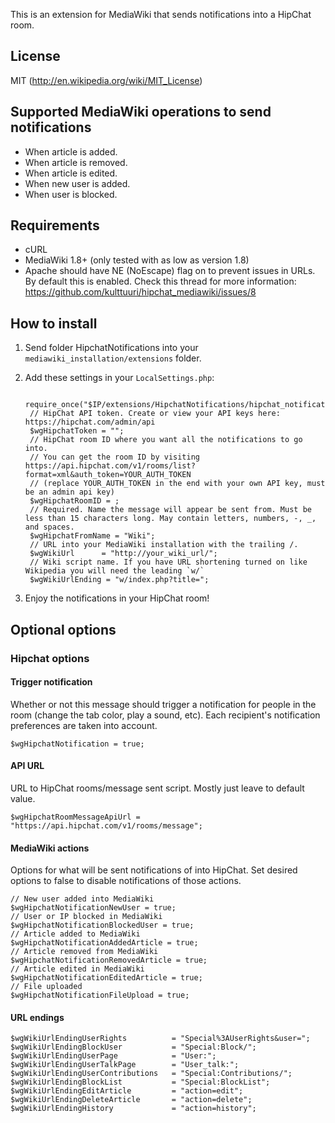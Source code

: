 This is an extension for MediaWiki that sends notifications into a HipChat room.

## License

MIT (http://en.wikipedia.org/wiki/MIT_License)

## Supported MediaWiki operations to send notifications

- When article is added.
- When article is removed.
- When article is edited.
- When new user is added.
- When user is blocked.

## Requirements

- cURL
- MediaWiki 1.8+ (only tested with as low as version 1.8)
- Apache should have NE (NoEscape) flag on to prevent issues in URLs. By default this is enabled. Check this thread for more information: https://github.com/kulttuuri/hipchat_mediawiki/issues/8

## How to install

1. Send folder HipchatNotifications into your `mediawiki_installation/extensions` folder.
2. Add these settings in your `LocalSettings.php`:

		require_once("$IP/extensions/HipchatNotifications/hipchat_notifications.php");
		// HipChat API token. Create or view your API keys here: https://hipchat.com/admin/api
		$wgHipchatToken = "";
		// HipChat room ID where you want all the notifications to go into. 
		// You can get the room ID by visiting https://api.hipchat.com/v1/rooms/list?format=xml&auth_token=YOUR_AUTH_TOKEN
		// (replace YOUR_AUTH_TOKEN in the end with your own API key, must be an admin api key)
		$wgHipchatRoomID = ;
		// Required. Name the message will appear be sent from. Must be less than 15 characters long. May contain letters, numbers, -, _, and spaces.
		$wgHipchatFromName = "Wiki";
		// URL into your MediaWiki installation with the trailing /.
		$wgWikiUrl		= "http://your_wiki_url/";
		// Wiki script name. If you have URL shortening turned on like Wikipedia you will need the leading `w/`
		$wgWikiUrlEnding = "w/index.php?title=";

3. Enjoy the notifications in your HipChat room!

## Optional options

### Hipchat options

#### Trigger notification
Whether or not this message should trigger a notification for people in the room (change the tab color, play a sound, etc). Each recipient's notification preferences are taken into account.

	$wgHipchatNotification = true;

#### API URL
URL to HipChat rooms/message sent script. Mostly just leave to default value.

	$wgHipchatRoomMessageApiUrl = "https://api.hipchat.com/v1/rooms/message";

#### MediaWiki actions 
Options for what will be sent notifications of into HipChat. Set desired options to false to disable notifications of those actions.

	// New user added into MediaWiki
	$wgHipchatNotificationNewUser = true;
	// User or IP blocked in MediaWiki
	$wgHipchatNotificationBlockedUser = true;
	// Article added to MediaWiki
	$wgHipchatNotificationAddedArticle = true;
	// Article removed from MediaWiki
	$wgHipchatNotificationRemovedArticle = true;
	// Article edited in MediaWiki
	$wgHipchatNotificationEditedArticle = true;
	// File uploaded
	$wgHipchatNotificationFileUpload = true;
	
#### URL endings

	$wgWikiUrlEndingUserRights          = "Special%3AUserRights&user=";
	$wgWikiUrlEndingBlockUser           = "Special:Block/";
	$wgWikiUrlEndingUserPage            = "User:";
	$wgWikiUrlEndingUserTalkPage        = "User_talk:";
	$wgWikiUrlEndingUserContributions   = "Special:Contributions/";
	$wgWikiUrlEndingBlockList           = "Special:BlockList";
	$wgWikiUrlEndingEditArticle         = "action=edit";
	$wgWikiUrlEndingDeleteArticle       = "action=delete";
	$wgWikiUrlEndingHistory             = "action=history";